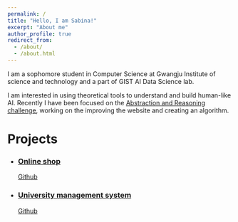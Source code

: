 ```yaml
---
permalink: /
title: "Hello, I am Sabina!"
excerpt: "About me"
author_profile: true
redirect_from: 
  - /about/
  - /about.html
---
```


I am a sophomore student in Computer Science at Gwangju Institute of science and technology and a part of GIST AI Data Science lab.

I am interested in using theoretical tools to understand and build human-like AI. Recently I have been focused on the <a href="https://www.kaggle.com/c/abstraction-and-reasoning-challenge">Abstraction and Reasoning challenge</a>, working on the improving the website and creating an algorithm. 
<h1>Projects</h1>
<ul>
<li><h3><a href = "https://github.com/UalibekovaS/Web2_Toy-Project/tree/patch-1">Online shop</a></h3></li>
<a href = "https://github.com/UalibekovaS/Web2_Toy-Project/tree/patch-1">Github</a>
<li><h3><a href = "https://github.com/UalibekovaS/SMART-system">University management system</a></h3></li>
<a href = "https://github.com/UalibekovaS/SMART-system">Github</a>

</ul>

